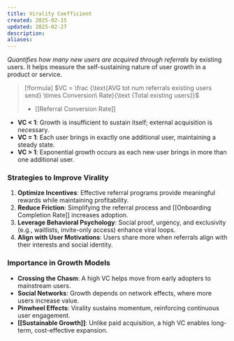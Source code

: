 ```yaml
---
title: Virality Coefficient
created: 2025-02-15
updated: 2025-02-27
description: 
aliases: 
---
```

*Quantifies how many new users are acquired through referrals* by existing users. It helps measure the self-sustaining nature of user growth in a product or service.

> [!formula] 
> $VC = \frac {\text{AVG tot num referrals existing users send} \times Conversion\ Rate}{\text {Total existing users}}$
> 
> - [[Referral Conversion Rate]]

- **VC < 1**: Growth is insufficient to sustain itself; external acquisition is necessary.
- **VC = 1**: Each user brings in exactly one additional user, maintaining a steady state.
- **VC > 1**: Exponential growth occurs as each new user brings in more than one additional user.

### Strategies to Improve Virality
1. **Optimize Incentives**: Effective referral programs provide meaningful rewards while maintaining profitability.
2. **Reduce Friction**: Simplifying the referral process and [[Onboarding Completion Rate]] increases adoption.
3. **Leverage Behavioral Psychology**: Social proof, urgency, and exclusivity (e.g., waitlists, invite-only access) enhance viral loops.
4. **Align with User Motivations**: Users share more when referrals align with their interests and social identity.

### Importance in Growth Models
- **Crossing the Chasm**: A high VC helps move from early adopters to mainstream users.
- **Social Networks**: Growth depends on network effects, where more users increase value.
- **Pinwheel Effects**: Virality sustains momentum, reinforcing continuous user engagement.
- **[[Sustainable Growth]]**: Unlike paid acquisition, a high VC enables long-term, cost-effective expansion.
